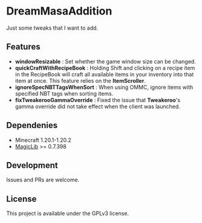 # DreamMasaAddition

Just some tweaks that I want to add.

## Features

- **windowResizable** : Set whether the game window size can be changed.
- **quickCraftWithRecipeBook** : Holding Shift and clicking on a recipe item in the RecipeBook will craft all available items in your inventory into that item at once. This feature relies on the **ItemScroller**.
- **ignoreSpecNBTTagsWhenSort** : When using OMMC, ignore items with specified NBT tags when sorting items.
- **fixTweakerooGammaOverride** : Fixed the issue that **Tweakeroo**'s gamma override did not take effect when the client was launched.

## Dependenies

- Minecraft 1.20.1-1.20.2
- [MagicLib](https://github.com/Hendrix-Shen/MagicLib) >= 0.7.398

## Development

Issues and PRs are welcome.

## License
This project is available under the GPLv3 license.
